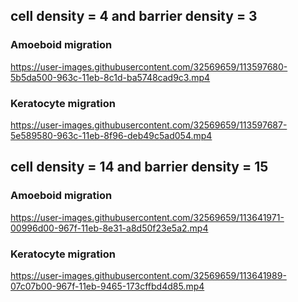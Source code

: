## cell density = 4 and barrier density = 3

### Amoeboid migration

https://user-images.githubusercontent.com/32569659/113597680-5b5da500-963c-11eb-8c1d-ba5748cad9c3.mp4

### Keratocyte migration
https://user-images.githubusercontent.com/32569659/113597687-5e589580-963c-11eb-8f96-deb49c5ad054.mp4


## cell density = 14 and barrier density = 15

### Amoeboid migration

https://user-images.githubusercontent.com/32569659/113641971-00996d00-967f-11eb-8e31-a8d50f23e5a2.mp4

### Keratocyte migration

https://user-images.githubusercontent.com/32569659/113641989-07c07b00-967f-11eb-9465-173cffbd4d85.mp4

